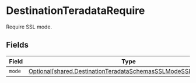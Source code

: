 # DestinationTeradataRequire

Require SSL mode.


## Fields

| Field                                                                                                                                  | Type                                                                                                                                   | Required                                                                                                                               | Description                                                                                                                            |
| -------------------------------------------------------------------------------------------------------------------------------------- | -------------------------------------------------------------------------------------------------------------------------------------- | -------------------------------------------------------------------------------------------------------------------------------------- | -------------------------------------------------------------------------------------------------------------------------------------- |
| `mode`                                                                                                                                 | [Optional[shared.DestinationTeradataSchemasSSLModeSSLModesMode]](../../models/shared/destinationteradataschemassslmodesslmodesmode.md) | :heavy_minus_sign:                                                                                                                     | N/A                                                                                                                                    |